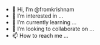 - 👋 Hi, I’m @fromkrishnam
- 👀 I’m interested in ...
- 🌱 I’m currently learning ...
- 💞️ I’m looking to collaborate on ...
- 📫 How to reach me ...

<!---
fromkrishnam/fromkrishnam is a ✨ special ✨ repository because its `README.md` (this file) appears on your GitHub profile.
You can click the Preview link to take a look at your changes.
--->
